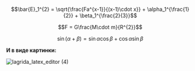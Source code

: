 $$\bar{E}_1^{2} = \sqrt{\frac{Fa^{x-1}}{(x-1)\cdot x}} + \alpha_1^{\frac{1}{2}} + \beta_1^{\frac{2}{3}}$$

$$F = G\frac{M\cdot m}{R^{2}}$$  

$$\sin(\alpha+\beta) = \sin\alpha\cos\beta + \cos\alpha\sin\beta$$

**И в виде картинки:**

![lagrida_latex_editor (4)](https://user-images.githubusercontent.com/114387952/200983183-3876e3a7-3b33-4826-8296-6752b618f201.png)
